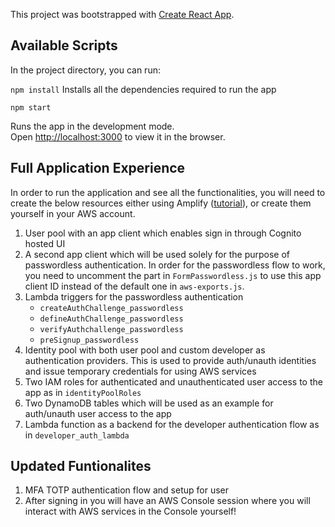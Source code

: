 This project was bootstrapped with [Create React App](https://github.com/facebook/create-react-app).

## Available Scripts

In the project directory, you can run:

`npm install`
Installs all the dependencies required to run the app

`npm start`

Runs the app in the development mode.<br />
Open [http://localhost:3000](http://localhost:3000) to view it in the browser.

## Full Application Experience

In order to run the application and see all the functionalities, you will need to create the below resources either using Amplify ([tutorial](https://dev.to/dabit3/the-complete-guide-to-user-authentication-with-the-amplify-framework-2inh)), or create them yourself in your AWS account.


1. User pool with an app client which enables sign in through Cognito hosted UI
2. A second app client which will be used solely for the purpose of passwordless authentication. In order for the passwordless flow to work, you need to uncomment the part in `FormPasswordless.js` to use this app client ID instead of the default one in `aws-exports.js`.
3. Lambda triggers for the passwordless authentication
	- `createAuthChallenge_passwordless`
	- `defineAuthChallenge_passwordless`
	- `verifyAuthchallenge_passwordless`
	- `preSignup_passwordless`
4. Identity pool with both user pool and custom developer as authentication providers. This is used to provide auth/unauth identities and issue temporary credentials for using AWS services
5. Two IAM roles for authenticated and unauthenticated user access to the app as in `identityPoolRoles`
6. Two DynamoDB tables which will be used as an example for auth/unauth user access to the app
7. Lambda function as a backend for the developer authentication flow as in `developer_auth_lambda`

## Updated Funtionalites

1. MFA TOTP authentication flow and setup for user
2. After signing in you will have an AWS Console session where you will interact with AWS services in the Console yourself!